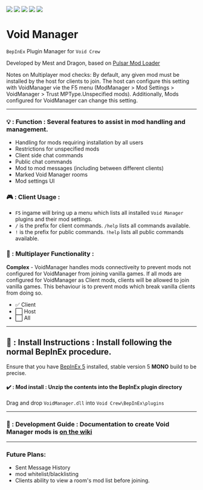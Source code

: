[![](https://img.shields.io/badge/-Void_Crew_Modding_Team-111111?style=just-the-label&logo=github&labelColor=24292f)](https://github.com/Void-Crew-Modding-Team)
[![](https://img.shields.io/github/v/release/Void-Crew-Modding-Team/VoidManager?include_prereleases&style=flat&label=Release%20Version&labelColor=24292f&color=111111)](https://github.com/Void-Crew-Modding-Team/VoidManager/releases/)
![](https://img.shields.io/badge/Game%20Version-0.25.1-111111?style=flat&labelColor=24292f&color=111111)
[![](https://img.shields.io/github/license/Void-Crew-Modding-Team/VoidManager?style=flat&label=License&labelColor=24292f&color=111111)](https://github.com/Void-Crew-Modding-Team/VoidManager/blob/master/LICENSE)
[![](https://img.shields.io/discord/1180651062550593536.svg?&logo=discord&logoColor=ffffff&style=flat&label=Discord&labelColor=24292f&color=111111)](https://discord.gg/g2u5wpbMGu "Void Crew Modding Discord")

# Void Manager

`BepInEx` Plugin Manager for `Void Crew`

Developed by Mest and Dragon, based on [Pulsar Mod Loader](https://github.com/PULSAR-Modders/pulsar-mod-loader)

Notes on Multiplayer mod checks: By default, any given mod must be installed by the host for clients to join. The host can configure this setting with VoidManager vie the F5 menu (ModManager > Mod Settings > VoidManager > Trust MPType.Unspecified mods). Additionally, Mods configured for VoidManager can change this setting.

---------------------

### 💡 : Function : **Several features to assist in mod handling and management.**
- Handling for mods requiring installation by all users
- Restrictions for unspecified mods
- Client side chat commands
- Public chat commands
- Mod to mod messages (including between different clients)
- Marked Void Manager rooms
- Mod settings UI

### 🎮 : Client Usage :

- `F5` ingame will bring up a menu which lists all installed `Void Manager` plugins and their mod settings.
- `/` is the prefix for client commands. `/help` lists all commands available.
- `!` is the prefix for public commands. `!help` lists all public commands available.

### 👥 : Multiplayer Functionality : 

**Complex**  -  VoidManager handles mods connectiveity to prevent mods not configured for VoidManager from joining vanilla games. If all mods are configured for VoidManager as Client mods, clients will be allowed to join vanilla games. This behaviour is to prevent mods which break vanilla clients from doing so.

- ✅ Client
- ⬜ Host
- ⬜ All

---------------------

## 🔧 : Install Instructions : **Install following the normal BepInEx procedure.**

Ensure that you have [BepInEx 5](https://thunderstore.io/c/void-crew/p/BepInEx/BepInExPack/) installed, stable version 5 **MONO** build to be precise.

#### ✔️ : Mod install : **Unzip the contents into the BepInEx plugin directory**

Drag and drop `VoidManager.dll` into `Void Crew\BepInEx\plugins`

---------------------

### 🤔 : Development Guide : **Documentation to create Void Manager mods is** [on the wiki](https://github.com/Void-Crew-Modding-Team/VoidManager/wiki)

---------------------

### Future Plans:

- Sent Message History
- mod whitelist/blacklisting
- Clients ability to view a room's mod list before joining.
